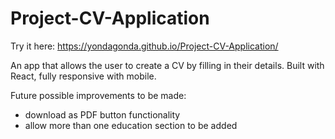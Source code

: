 # Project-CV-Application

Try it here: https://yondagonda.github.io/Project-CV-Application/

An app that allows the user to create a CV by filling in their details. Built with React, fully responsive with mobile.

Future possible improvements to be made:
- download as PDF button functionality
- allow more than one education section to be added
